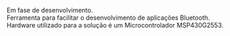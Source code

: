 Em fase de desenvolvimento.<br>
Ferramenta para facilitar o desenvolvimento de aplicações Bluetooth. Hardware utilizado para a solução é um Microcontrolador MSP430G2553.
